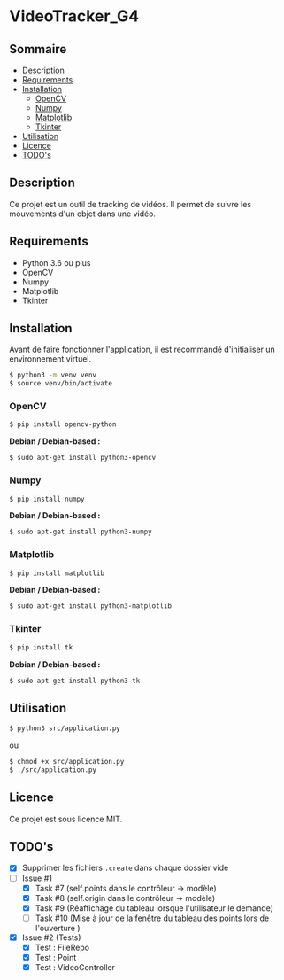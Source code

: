 # VideoTracker_G4

## Sommaire

- [Description](#description)
- [Requirements](#requirements)
- [Installation](#installation)
    - [OpenCV](#opencv)
    - [Numpy](#numpy)
    - [Matplotlib](#matplotlib)
    - [Tkinter](#tkinter)
- [Utilisation](#utilisation)
- [Licence](#licence)
- [TODO's](#todos)

## Description

Ce projet est un outil de tracking de vidéos. Il permet de suivre les mouvements d'un objet dans une vidéo.

## Requirements

- Python 3.6 ou plus
- OpenCV
- Numpy
- Matplotlib
- Tkinter

## Installation

Avant de faire fonctionner l'application, il est recommandé d'initialiser un environnement virtuel.

```bash
$ python3 -m venv venv
$ source venv/bin/activate
```

### OpenCV

```bash
$ pip install opencv-python
```

**Debian / Debian-based :**

```bash
$ sudo apt-get install python3-opencv
```

### Numpy

```bash
$ pip install numpy
```

**Debian / Debian-based :**

```bash
$ sudo apt-get install python3-numpy
```

### Matplotlib

```bash
$ pip install matplotlib
```

**Debian / Debian-based :**

```bash
$ sudo apt-get install python3-matplotlib
```

### Tkinter

```bash
$ pip install tk
```

**Debian / Debian-based :**

```bash
$ sudo apt-get install python3-tk
```

## Utilisation


```bash
$ python3 src/application.py
```

ou

```bash
$ chmod +x src/application.py
$ ./src/application.py
```

## Licence

Ce projet est sous licence MIT.

## TODO's

- [x] Supprimer les fichiers `.create` dans chaque dossier vide
- [ ] Issue #1
    - [x] Task #7 (self.points dans le contrôleur -> modèle)
    - [x] Task #8 (self.origin dans le contrôleur -> modèle)
    - [x] Task #9 (Réaffichage du tableau lorsque l'utilisateur le demande)
    - [ ] Task #10 (Mise à jour de la fenêtre du tableau des points lors de l'ouverture )
- [x] Issue #2 (Tests)
    - [x] Test : FileRepo
    - [x] Test : Point
    - [x] Test : VideoController